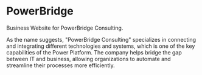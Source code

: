 # PowerBridge
Business Website for PowerBridge Consulting.

As the name suggests, "PowerBridge Consulting" specializes in connecting and integrating different technologies and systems, which is one of the key capabilities of the Power Platform. The company helps bridge the gap between IT and business, allowing organizations to automate and streamline their processes more efficiently.


